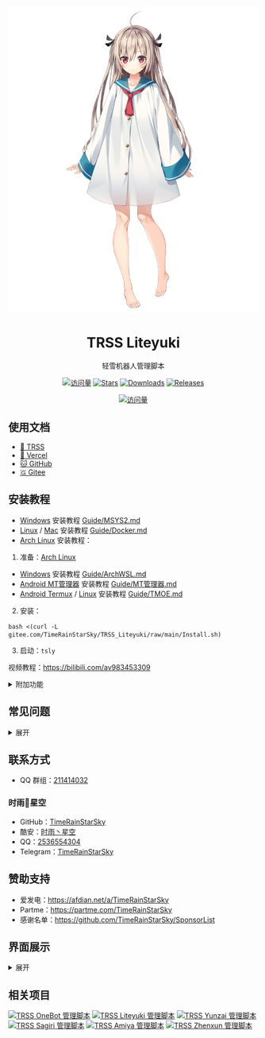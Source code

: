 <div align="center">

[![亚托莉](Picture/亚托莉.png)](https://moegirl.org.cn/亚托莉)

# TRSS Liteyuki

轻雪机器人管理脚本

[![访问量](https://visitor-badge.glitch.me/badge?page_id=TimeRainStarSky.TRSS_Liteyuki&right_color=red&left_text=访%20问%20量)](https://github.com/TimeRainStarSky/TRSS_Liteyuki)
[![Stars](https://img.shields.io/github/stars/TimeRainStarSky/TRSS_Liteyuki?color=yellow&label=收藏)](../../stargazers)
[![Downloads](https://img.shields.io/github/downloads/TimeRainStarSky/TRSS_Liteyuki/total?color=blue&label=下载)](Install.sh)
[![Releases](https://img.shields.io/github/v/release/TimeRainStarSky/TRSS_Liteyuki?color=green&label=发行版)](../../releases/latest)

[![访问量](https://profile-counter.glitch.me/TimeRainStarSky-TRSS_Liteyuki/count.svg)](https://github.com/TimeRainStarSky/TRSS_Liteyuki)

</div>

## 使用文档

- [🌌 TRSS](https://TRSS.me)
- [🔼 Vercel](https://TRSS-Script.Vercel.app)
- [🐱 GitHub](https://TimeRainStarSky.GitHub.io/TRSS_Script)
- [🇬 Gitee](https://Gitee.com/TimeRainStarSky/TRSS_Script)

## 安装教程

- [Windows](https://microsoft.com/windows) 安装教程 [Guide/MSYS2.md](Guide/MSYS2.md)
- [Linux](https://kernel.org) / [Mac](https://apple.com/mac) 安装教程 [Guide/Docker.md](Guide/Docker.md)
- [Arch Linux](https://archlinuxcn.org) 安装教程：

1. 准备：[Arch Linux](https://archlinuxcn.org)

- [Windows](https://microsoft.com/windows) 安装教程 [Guide/ArchWSL.md](Guide/ArchWSL.md)
- [Android MT管理器](https://mt2.cn) 安装教程 [Guide/MT管理器.md](../../../TRSS-MTArch)
- [Android Termux](https://github.com/termux/termux-app) / [Linux](https://kernel.org) 安装教程 [Guide/TMOE.md](Guide/TMOE.md)

2. 安装：

```
bash <(curl -L gitee.com/TimeRainStarSky/TRSS_Liteyuki/raw/main/Install.sh)
```

3. 启动：`tsly`

视频教程：<https://bilibili.com/av983453309>

<details><summary>附加功能</summary>

自定义 安装路径 `DIR` 和 启动命令 `CMD`（可用于多开）

举例：将脚本安装至 `/Bot` 启动命令 `trss`

```
DIR=/Bot CMD=trss bash <(x
```

</details>

## 常见问题

<details><summary>展开</summary>

- 问：发消息错误：46
- 答：账号被风控

- 问：无法连接到反向 WebSocket Universal 服务器
- 答：请确认 Liteyuki 正常运行并启动了 Uvicorn WebSocket 服务器

- 问：address already in use
- 答：端口被占用，请尝试停止占用进程、重启设备，或修改配置文件，更改端口

- 问：open terminal failed: not a terminal
- 答：tmux 问题，请尝试重启设备或前台启动

- 问：[server exited unexpectedly]
- 答：tmux 进程意外退出，可能是系统资源不足引起的，如果在 Termux 中经常出现，请检查设置：电池优化、后台运行权限

- 问：未能同步所有数据库（无法锁定数据库）
- 答：`rm /var/lib/pacman/db.lck`

- 问：我有其他问题
- 答：提供详细问题描述，通过下方 联系方式 反馈问题

</details>

## 联系方式

- QQ 群组：[211414032](https://jq.qq.com/?k=QU1xGLEB)

### 时雨🌌星空

- GitHub：[TimeRainStarSky](https://github.com/TimeRainStarSky)
- 酷安：[时雨丶星空](https://coolapk.com/u/2650948)
- QQ：[2536554304](https://qm.qq.com/cgi-bin/qm/qr?k=x8LtlP8vwZs7qLwmsbCsyLoAHy7Et1Pj)
- Telegram：[TimeRainStarSky](https://t.me/TimeRainStarSky)

## 赞助支持

- 爱发电：<https://afdian.net/a/TimeRainStarSky>
- Partme：<https://partme.com/TimeRainStarSky>
- 感谢名单：<https://github.com/TimeRainStarSky/SponsorList>

## 界面展示

<details><summary>展开</summary>

[![主界面](Picture/Main.png)](https://github.com/TimeRainStarSky/TRSS_Liteyuki)
[![Liteyuki](Picture/Liteyuki.png)](https://github.com/snowyfirefly/Liteyuki-Bot)
[![LittlePaimon](Picture/LittlePaimon.png)](https://blog.cherishmoon.fun/posts/littlepaimon-nonebot2.html)

</details>

## 相关项目

[![TRSS OneBot 管理脚本](https://github-readme-stats.vercel.app/api/pin/?username=TimeRainStarSky&repo=TRSS_OneBot&show_owner=true)](../../../TRSS_OneBot)
[![TRSS Liteyuki 管理脚本](https://github-readme-stats.vercel.app/api/pin/?username=TimeRainStarSky&repo=TRSS_Liteyuki&show_owner=true)](../../../TRSS_Liteyuki)
[![TRSS Yunzai 管理脚本](https://github-readme-stats.vercel.app/api/pin/?username=TimeRainStarSky&repo=TRSS_Yunzai&show_owner=true)](../../../TRSS_Yunzai)
[![TRSS Sagiri 管理脚本](https://github-readme-stats.vercel.app/api/pin/?username=TimeRainStarSky&repo=TRSS_Sagiri&show_owner=true)](../../../TRSS_Sagiri)
[![TRSS Amiya 管理脚本](https://github-readme-stats.vercel.app/api/pin/?username=TimeRainStarSky&repo=TRSS_Amiya&show_owner=true)](../../../TRSS_Amiya)
[![TRSS Zhenxun 管理脚本](https://github-readme-stats.vercel.app/api/pin/?username=TimeRainStarSky&repo=TRSS_Zhenxun&show_owner=true)](../../../TRSS_Zhenxun)
